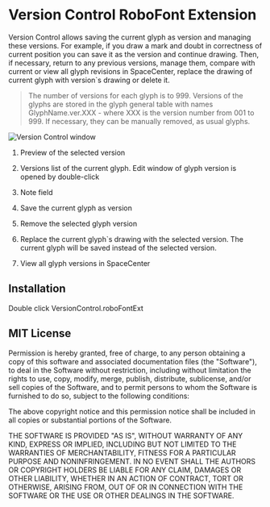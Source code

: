 # Version Control RoboFont Extension

Version Control allows saving the current glyph as version and managing these versions.For example, if you draw a mark and doubt in correctness of current position you can save it as the version and continue drawing. Then, if necessary, return to any previous versions, manage them, compare with current or view all glyph revisions in SpaceCenter, replace the drawing of current glyph with version\`s drawing or delete it.

> The number of versions for each glyph is to 999. Versions of the glyphs are stored in the glyph general table with names GlyphName.ver.XXX  - where XXX is the version number from 001 to 999. If necessary, they can be manually removed, as usual glyphs. 

![Version Control window](https://dl.dropboxusercontent.com/u/2432828/RoboFont/VersionControl/vcwindow.png)

1. Preview of the selected version 

2. Versions list of the current glyph.
Edit window of glyph version is opened by double-click 

3. Note field

4. Save the current glyph as version 

5. Remove the selected glyph version

6. Replace the current glyph`s drawing with the selected version. The current glyph will be saved instead of the selected version.
7. View all glyph versions in SpaceCenter
 
## Installation
Double click VersionControl.roboFontExt## MIT License

Permission is hereby granted, free of charge, to any person obtaining a copy of this software and associated documentation files (the "Software"), to deal in the Software without restriction, including without limitation the rights to use, copy, modify, merge, publish, distribute, sublicense, and/or sell copies of the Software, and to permit persons to whom the Software is furnished to do so, subject to the following conditions:

The above copyright notice and this permission notice shall be included in all copies or substantial portions of the Software.

THE SOFTWARE IS PROVIDED "AS IS", WITHOUT WARRANTY OF ANY KIND, EXPRESS OR IMPLIED, INCLUDING BUT NOT LIMITED TO THE WARRANTIES OF MERCHANTABILITY, FITNESS FOR A PARTICULAR PURPOSE AND NONINFRINGEMENT. IN NO EVENT SHALL THE AUTHORS OR COPYRIGHT HOLDERS BE LIABLE FOR ANY CLAIM, DAMAGES OR OTHER LIABILITY, WHETHER IN AN ACTION OF CONTRACT, TORT OR OTHERWISE, ARISING FROM, OUT OF OR IN CONNECTION WITH THE SOFTWARE OR THE USE OR OTHER DEALINGS IN THE SOFTWARE.